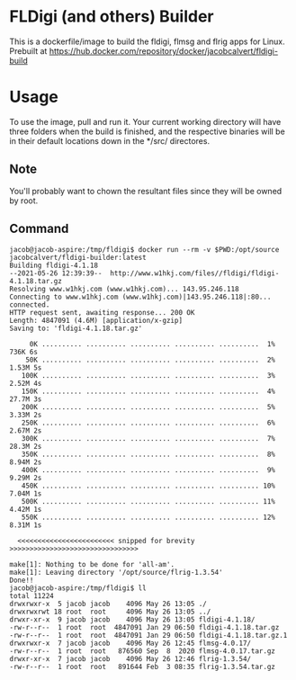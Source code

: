 # FLDigi (and others) Builder
This is a dockerfile/image to build the fldigi, flmsg and flrig apps for Linux. Prebuilt at https://hub.docker.com/repository/docker/jacobcalvert/fldigi-build 

# Usage 
To use the image, pull and run it. Your current working directory will have three folders when the build is finished, and the respective binaries will be in their default locations down in the */src/ directores. 

## Note
You'll probably want to chown the resultant files since they will be owned by root. 

## Command
```
jacob@jacob-aspire:/tmp/fldigi$ docker run --rm -v $PWD:/opt/source jacobcalvert/fldigi-builder:latest 
Building fldigi-4.1.18
--2021-05-26 12:39:39--  http://www.w1hkj.com/files//fldigi/fldigi-4.1.18.tar.gz
Resolving www.w1hkj.com (www.w1hkj.com)... 143.95.246.118
Connecting to www.w1hkj.com (www.w1hkj.com)|143.95.246.118|:80... connected.
HTTP request sent, awaiting response... 200 OK
Length: 4847091 (4.6M) [application/x-gzip]
Saving to: 'fldigi-4.1.18.tar.gz'

     0K .......... .......... .......... .......... ..........  1%  736K 6s
    50K .......... .......... .......... .......... ..........  2% 1.53M 5s
   100K .......... .......... .......... .......... ..........  3% 2.52M 4s
   150K .......... .......... .......... .......... ..........  4% 27.7M 3s
   200K .......... .......... .......... .......... ..........  5% 3.33M 2s
   250K .......... .......... .......... .......... ..........  6% 2.67M 2s
   300K .......... .......... .......... .......... ..........  7% 28.3M 2s
   350K .......... .......... .......... .......... ..........  8% 8.94M 2s
   400K .......... .......... .......... .......... ..........  9% 9.29M 2s
   450K .......... .......... .......... .......... .......... 10% 7.04M 1s
   500K .......... .......... .......... .......... .......... 11% 4.42M 1s
   550K .......... .......... .......... .......... .......... 12% 8.31M 1s

  <<<<<<<<<<<<<<<<<<<<<<<< snipped for brevity >>>>>>>>>>>>>>>>>>>>>>>>>>>>>>>>

make[1]: Nothing to be done for 'all-am'.
make[1]: Leaving directory '/opt/source/flrig-1.3.54'
Done!!
jacob@jacob-aspire:/tmp/fldigi$ ll
total 11224
drwxrwxr-x  5 jacob jacob    4096 May 26 13:05 ./
drwxrwxrwt 18 root  root     4096 May 26 13:05 ../
drwxr-xr-x  9 jacob jacob    4096 May 26 13:05 fldigi-4.1.18/
-rw-r--r--  1 root  root  4847091 Jan 29 06:50 fldigi-4.1.18.tar.gz
-rw-r--r--  1 root  root  4847091 Jan 29 06:50 fldigi-4.1.18.tar.gz.1
drwxrwxr-x  7 jacob jacob    4096 May 26 12:45 flmsg-4.0.17/
-rw-r--r--  1 root  root   876560 Sep  8  2020 flmsg-4.0.17.tar.gz
drwxr-xr-x  7 jacob jacob    4096 May 26 12:46 flrig-1.3.54/
-rw-r--r--  1 root  root   891644 Feb  3 08:35 flrig-1.3.54.tar.gz

```


